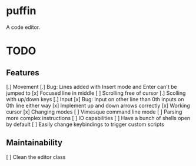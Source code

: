 # puffin

A code editor.

# TODO

## Features

[.] Movement
    [.] Bug: Lines added with Insert mode and Enter can't be jumped to
    [x] Focused line in middle
    [ ] Scrolling free of cursor
    [.] Scolling with up/down keys
[.] Input
    [x] Bug: Input on other line than 0th inputs on 0th line either way
    [x] Implement up and down arrows correctly
    [x] Working cursor
    [x] Changing modes
        [ ] Vimesque command line mode
        [ ] Parsing more complex instructions
[ ] IO capabilities
[ ] Have a bunch of shells open by default
[ ] Easily change keybindings to trigger custom scripts

## Maintainability

[ ] Clean the editor class
